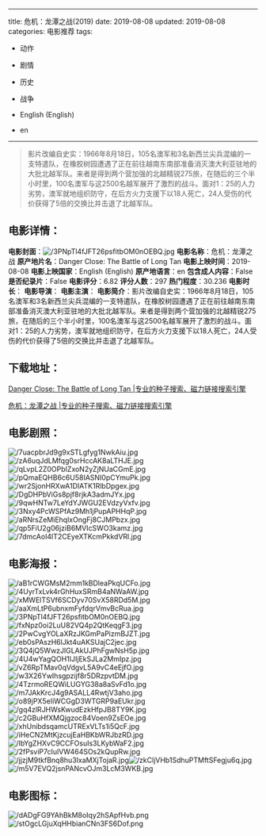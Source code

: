 
---
title: 危机：龙潭之战(2019)
date: 2019-08-08
updated: 2019-08-08
categories: 电影推荐
tags:
- 动作
- 剧情
- 历史
- 战争

- English (English)
- en
---


> 影片改编自史实：1966年8月18日，105名澳军和3名新西兰尖兵混编的一支特遣队，在橡胶树园遭遇了正在前往越南东南部准备消灭澳大利亚驻地的大批北越军队。来者是得到两个营加强的北越精锐275旅，在随后的三个半小时里，100名澳军与这2500名越军展开了激烈的战斗。面对1：25的人力劣势，澳军就地组织防守，在后方火力支援下以18人死亡，24人受伤的代价获得了5倍的交换比并击退了北越军队。

## **电影详情**：

**电影封面**：<img src="https://image.tmdb.org/t/p/w200/3PNpTl4fJFT26psfitbOM0nOEBQ.jpg" alt="/3PNpTl4fJFT26psfitbOM0nOEBQ.jpg" title="/3PNpTl4fJFT26psfitbOM0nOEBQ.jpg">
**电影名称**：危机：龙潭之战
**原产地片名**：Danger Close: The Battle of Long Tan
**电影上映时间**：2019-08-08
**电影上映国家**：English (English)
**原产地语言**：en
**包含成人内容**：False
**是否纪录片**：False
**电影评分**：6.82
**评分人数**：297
**热门程度**：30.236
**电影时长**：
**电影导演**：
**电影主演**：
**电影简介**：影片改编自史实：1966年8月18日，105名澳军和3名新西兰尖兵混编的一支特遣队，在橡胶树园遭遇了正在前往越南东南部准备消灭澳大利亚驻地的大批北越军队。来者是得到两个营加强的北越精锐275旅，在随后的三个半小时里，100名澳军与这2500名越军展开了激烈的战斗。面对1：25的人力劣势，澳军就地组织防守，在后方火力支援下以18人死亡，24人受伤的代价获得了5倍的交换比并击退了北越军队。

## **下载地址**：
[Danger Close: The Battle of Long Tan |专业的种子搜索、磁力链接搜索引擎](https://movie.amd794.com:2083/?search=Danger%20Close%3A%20The%20Battle%20of%20Long%20Tan&ordering=&mode=match_phrase&page_size=10&page=1)

[危机：龙潭之战 |专业的种子搜索、磁力链接搜索引擎](https://movie.amd794.com:2083/?search=%E5%8D%B1%E6%9C%BA%EF%BC%9A%E9%BE%99%E6%BD%AD%E4%B9%8B%E6%88%98&ordering=&mode=match_phrase&page_size=10&page=1)
 

## **电影剧照**：
<img src="https://image.tmdb.org/t/p/original/7uacpbrJd9g9xSTLgfyg1NwkAiu.jpg" alt="/7uacpbrJd9g9xSTLgfyg1NwkAiu.jpg" title="/7uacpbrJd9g9xSTLgfyg1NwkAiu.jpg"><img src="https://image.tmdb.org/t/p/original/zA6uqJdLMfqg0srHccAK8aLTHJE.jpg" alt="/zA6uqJdLMfqg0srHccAK8aLTHJE.jpg" title="/zA6uqJdLMfqg0srHccAK8aLTHJE.jpg"><img src="https://image.tmdb.org/t/p/original/qLvpL2Z0OPbIZxoN2yZjNUaCGmE.jpg" alt="/qLvpL2Z0OPbIZxoN2yZjNUaCGmE.jpg" title="/qLvpL2Z0OPbIZxoN2yZjNUaCGmE.jpg"><img src="https://image.tmdb.org/t/p/original/pQmaEQHB6c6U58IASNI0pCYmuPk.jpg" alt="/pQmaEQHB6c6U58IASNI0pCYmuPk.jpg" title="/pQmaEQHB6c6U58IASNI0pCYmuPk.jpg"><img src="https://image.tmdb.org/t/p/original/wr2SjonHRXwA1DIATK1RlbDpgex.jpg" alt="/wr2SjonHRXwA1DIATK1RlbDpgex.jpg" title="/wr2SjonHRXwA1DIATK1RlbDpgex.jpg"><img src="https://image.tmdb.org/t/p/original/DgDHPbViGs8pjf8rjkA3admJYx.jpg" alt="/DgDHPbViGs8pjf8rjkA3admJYx.jpg" title="/DgDHPbViGs8pjf8rjkA3admJYx.jpg"><img src="https://image.tmdb.org/t/p/original/9qwHNTw7LeYdYJWGU2EVdzyVxfv.jpg" alt="/9qwHNTw7LeYdYJWGU2EVdzyVxfv.jpg" title="/9qwHNTw7LeYdYJWGU2EVdzyVxfv.jpg"><img src="https://image.tmdb.org/t/p/original/3Nxy4PcWSPfAz9Mh1jPupAPHHqP.jpg" alt="/3Nxy4PcWSPfAz9Mh1jPupAPHHqP.jpg" title="/3Nxy4PcWSPfAz9Mh1jPupAPHHqP.jpg"><img src="https://image.tmdb.org/t/p/original/aRNrsZeMiEhqlxOngFj8CJMPbzx.jpg" alt="/aRNrsZeMiEhqlxOngFj8CJMPbzx.jpg" title="/aRNrsZeMiEhqlxOngFj8CJMPbzx.jpg"><img src="https://image.tmdb.org/t/p/original/qp5FiU2g06jziB6MVIcSWO3kamz.jpg" alt="/qp5FiU2g06jziB6MVIcSWO3kamz.jpg" title="/qp5FiU2g06jziB6MVIcSWO3kamz.jpg"><img src="https://image.tmdb.org/t/p/original/7dmcAol4IT2CEyeXTKcmPkkdVRl.jpg" alt="/7dmcAol4IT2CEyeXTKcmPkkdVRl.jpg" title="/7dmcAol4IT2CEyeXTKcmPkkdVRl.jpg">

## **电影海报**：
<img src="https://image.tmdb.org/t/p/original/aB1rCWGMsM2mm1kBDleaPkqUCFo.jpg" alt="/aB1rCWGMsM2mm1kBDleaPkqUCFo.jpg" title="/aB1rCWGMsM2mm1kBDleaPkqUCFo.jpg"><img src="https://image.tmdb.org/t/p/original/4UyrTxLvk4rGhHuxSRmB4aNWaAW.jpg" alt="/4UyrTxLvk4rGhHuxSRmB4aNWaAW.jpg" title="/4UyrTxLvk4rGhHuxSRmB4aNWaAW.jpg"><img src="https://image.tmdb.org/t/p/original/xMWElTSVf6SCDyv70SvX58RDd5M.jpg" alt="/xMWElTSVf6SCDyv70SvX58RDd5M.jpg" title="/xMWElTSVf6SCDyv70SvX58RDd5M.jpg"><img src="https://image.tmdb.org/t/p/original/aaXmLtP6ubnxmFyfdqrVmvBcRua.jpg" alt="/aaXmLtP6ubnxmFyfdqrVmvBcRua.jpg" title="/aaXmLtP6ubnxmFyfdqrVmvBcRua.jpg"><img src="https://image.tmdb.org/t/p/original/3PNpTl4fJFT26psfitbOM0nOEBQ.jpg" alt="/3PNpTl4fJFT26psfitbOM0nOEBQ.jpg" title="/3PNpTl4fJFT26psfitbOM0nOEBQ.jpg"><img src="https://image.tmdb.org/t/p/original/fxNpz0oi2LuU82VQ4p2QtKeqgF3.jpg" alt="/fxNpz0oi2LuU82VQ4p2QtKeqgF3.jpg" title="/fxNpz0oi2LuU82VQ4p2QtKeqgF3.jpg"><img src="https://image.tmdb.org/t/p/original/2PwCvgYOLaXRzJKGmPaPizmBJZT.jpg" alt="/2PwCvgYOLaXRzJKGmPaPizmBJZT.jpg" title="/2PwCvgYOLaXRzJKGmPaPizmBJZT.jpg"><img src="https://image.tmdb.org/t/p/original/eb0sPAszH6lJkt4uAKSUajC2jec.jpg" alt="/eb0sPAszH6lJkt4uAKSUajC2jec.jpg" title="/eb0sPAszH6lJkt4uAKSUajC2jec.jpg"><img src="https://image.tmdb.org/t/p/original/3Q4jQ5WwzJlGLAkUJPhFgwNsH5p.jpg" alt="/3Q4jQ5WwzJlGLAkUJPhFgwNsH5p.jpg" title="/3Q4jQ5WwzJlGLAkUJPhFgwNsH5p.jpg"><img src="https://image.tmdb.org/t/p/original/4U4wYagQOH1IJIjEkSJLa2MmIpz.jpg" alt="/4U4wYagQOH1IJIjEkSJLa2MmIpz.jpg" title="/4U4wYagQOH1IJIjEkSJLa2MmIpz.jpg"><img src="https://image.tmdb.org/t/p/original/vZ6RpTMav0qVdgvL5A9vC4eEjfO.jpg" alt="/vZ6RpTMav0qVdgvL5A9vC4eEjfO.jpg" title="/vZ6RpTMav0qVdgvL5A9vC4eEjfO.jpg"><img src="https://image.tmdb.org/t/p/original/w3X26YwIhsgpzijf8r5DRzpvtDM.jpg" alt="/w3X26YwIhsgpzijf8r5DRzpvtDM.jpg" title="/w3X26YwIhsgpzijf8r5DRzpvtDM.jpg"><img src="https://image.tmdb.org/t/p/original/4TzrmoREQWiLUGYG38a8aSvFd1o.jpg" alt="/4TzrmoREQWiLUGYG38a8aSvFd1o.jpg" title="/4TzrmoREQWiLUGYG38a8aSvFd1o.jpg"><img src="https://image.tmdb.org/t/p/original/m7JAkKrcJ4g9ASALL4RwtjV3aho.jpg" alt="/m7JAkKrcJ4g9ASALL4RwtjV3aho.jpg" title="/m7JAkKrcJ4g9ASALL4RwtjV3aho.jpg"><img src="https://image.tmdb.org/t/p/original/o89jPX5eIiWCGgD3WTGRP9aEUkr.jpg" alt="/o89jPX5eIiWCGgD3WTGRP9aEUkr.jpg" title="/o89jPX5eIiWCGgD3WTGRP9aEUkr.jpg"><img src="https://image.tmdb.org/t/p/original/gq4zlRJHWsKwudEzkHfpJB8TY9K.jpg" alt="/gq4zlRJHWsKwudEzkHfpJB8TY9K.jpg" title="/gq4zlRJHWsKwudEzkHfpJB8TY9K.jpg"><img src="https://image.tmdb.org/t/p/original/c2GBuHfXMQjgzoc84Voen9ZsEOe.jpg" alt="/c2GBuHfXMQjgzoc84Voen9ZsEOe.jpg" title="/c2GBuHfXMQjgzoc84Voen9ZsEOe.jpg"><img src="https://image.tmdb.org/t/p/original/xhUnibdsqamcUTRExVLTs1i5QcF.jpg" alt="/xhUnibdsqamcUTRExVLTs1i5QcF.jpg" title="/xhUnibdsqamcUTRExVLTs1i5QcF.jpg"><img src="https://image.tmdb.org/t/p/original/iHeCN2MtKjzcujEaHBKbWRJbzRD.jpg" alt="/iHeCN2MtKjzcujEaHBKbWRJbzRD.jpg" title="/iHeCN2MtKjzcujEaHBKbWRJbzRD.jpg"><img src="https://image.tmdb.org/t/p/original/lbYgZHXvC9CCFOsuIs3LKybWaF2.jpg" alt="/lbYgZHXvC9CCFOsuIs3LKybWaF2.jpg" title="/lbYgZHXvC9CCFOsuIs3LKybWaF2.jpg"><img src="https://image.tmdb.org/t/p/original/2fPsviP7cIulVW464SOs2kQupRw.jpg" alt="/2fPsviP7cIulVW464SOs2kQupRw.jpg" title="/2fPsviP7cIulVW464SOs2kQupRw.jpg"><img src="https://image.tmdb.org/t/p/original/jjzjM9tkfBnq8hu3IxaMXjTojaR.jpg" alt="/jjzjM9tkfBnq8hu3IxaMXjTojaR.jpg" title="/jjzjM9tkfBnq8hu3IxaMXjTojaR.jpg"><img src="https://image.tmdb.org/t/p/original/zkCljVHb1SdhuPTMftSFegju6q.jpg" alt="/zkCljVHb1SdhuPTMftSFegju6q.jpg" title="/zkCljVHb1SdhuPTMftSFegju6q.jpg"><img src="https://image.tmdb.org/t/p/original/m5V7EVQ2jsnPANcvOJm3LcM3WKB.jpg" alt="/m5V7EVQ2jsnPANcvOJm3LcM3WKB.jpg" title="/m5V7EVQ2jsnPANcvOJm3LcM3WKB.jpg">

## **电影图标**：
<img src="https://image.tmdb.org/t/p/original/dADgFG9YAhBkM8oIqy2hSApfHvb.png" alt="/dADgFG9YAhBkM8oIqy2hSApfHvb.png" title="/dADgFG9YAhBkM8oIqy2hSApfHvb.png"><img src="https://image.tmdb.org/t/p/original/stOgcLGjuXqHHbianCNn3FS6Dof.png" alt="/stOgcLGjuXqHHbianCNn3FS6Dof.png" title="/stOgcLGjuXqHHbianCNn3FS6Dof.png">
